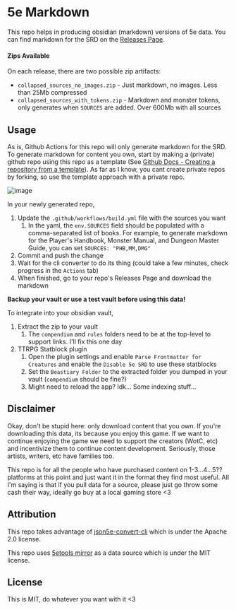 # 5e Markdown

This repo helps in producing obsidian (markdown) versions of 5e data.  You can find markdown for the SRD on the
[Releases Page](https://github.com/scottTomaszewski/5e-markdown/releases).

#### Zips Available

On each release, there are two possible zip artifacts:

- `collapsed_sources_no_images.zip` - Just markdown, no images.  Less than 25Mb compressed 
- `collapsed_sources_with_tokens.zip` - Markdown and monster tokens, only generates when `SOURCES` are added.  Over 600Mb with all sources

## Usage

As is, Github Actions for this repo will only generate markdown for the SRD.  To generate markdown for content you own, start by making a (private) github repo using this repo as a template (See [Github Docs - Creating a repository from a template](https://docs.github.com/en/repositories/creating-and-managing-repositories/creating-a-repository-from-a-template)).  As far as I know, you cant create private repos by forking, so use the template approach with a private repo.

![image](https://user-images.githubusercontent.com/5295276/200853381-ba0f4da4-3117-40bc-924b-8c824056baa1.png)

In your newly generated repo, 

1. Update the `.github/workflows/build.yml` file with the sources you want
    1. In the yaml, the `env.SOURCES` field should be populated with a comma-separated list of books. For example, to generate markdown for the Player's Handbook, Monster Manual, and Dungeon Master Guide, you can set `SOURCES: "PHB,MM,DMG"`
2. Commit and push the change
3. Wait for the cli converter to do its thing (could take a few minutes, check progress in the `Actions` tab)
4. When finished, go to your repo's Releases Page and download the markdown

**Backup your vault or use a test vault before using this data!**

To integrate into your obsidian vault,

1. Extract the zip to your vault 
   1. The `compendium` and `rules` folders need to be at the top-level to support links.  I'll fix this one day
3. TTRPG Statblock plugin
   1. Open the plugin settings and enable `Parse Frontmatter for Creatures` and enable the `Disable 5e SRD` to use these statblocks
   2. Set the `Beastiary Folder` to the extracted folder you dumped in your vault (`compendium` should be fine?)
   3. Might need to reload the app?  Idk... Some indexing stuff...

## Disclaimer

Okay, don't be stupid here: only download content that you own.  If you're downloading 
this data, its because you enjoy this game.  If we want to continue enjoying the game we
need to support the creators (WotC, etc) and incentivize them to continue content 
development.  Seriously, those artists, writers, etc have families too.  

This repo is for all the people who have purchased content on 1-3...4...5?? 
platforms at this point and just want it in the format they find most useful.  All I'm 
saying is that if you pull data for a source, please just go throw some cash their way,
ideally go buy at a local gaming store <3

## Attribution

This repo takes advantage of 
[json5e-convert-cli](https://github.com/ebullient/json5e-convert-cli) which is under the
Apache 2.0 license. 

This repo uses
[5etools mirror](https://github.com/5etools-mirror-1/5etools-mirror-1.github.io) as a
data source which is under the MIT license.

## License

This is MIT, do whatever you want with it <3
